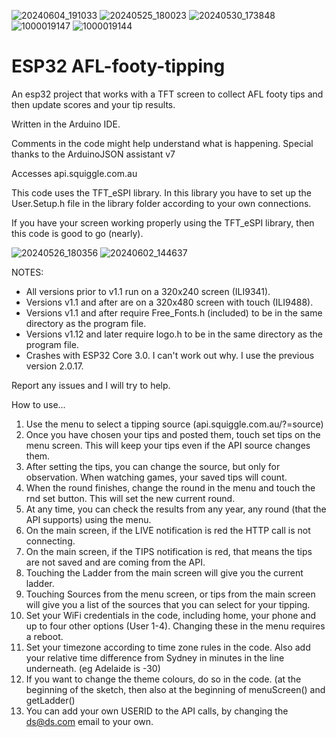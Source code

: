 ![20240604_191033](https://github.com/dsfifty/ESP32_AFL-footy-tipping/assets/113217855/4acc1aed-35a7-437c-a881-e3e274a0f855)
![20240525_180023](https://github.com/dsfifty/AFL-footy-tipping/assets/113217855/df26ea26-1a8d-4079-a39f-9f8978f0faf6)
![20240530_173848](https://github.com/dsfifty/ESP32_AFL-footy-tipping/assets/113217855/d80f818d-321c-41c2-b45a-296764771463)
![1000019147](https://github.com/dsfifty/AFL-footy-tipping/assets/113217855/1454fe34-b86a-425d-a928-043ecc0a6159)
![1000019144](https://github.com/dsfifty/AFL-footy-tipping/assets/113217855/f72631a0-d818-4583-aeb6-28e90580bbfb)

# ESP32 AFL-footy-tipping
An esp32 project that works with a TFT screen to collect AFL footy tips and then update scores and your tip results. 

Written in the Arduino IDE.

Comments in the code might help understand what is happening.
Special thanks to the ArduinoJSON assistant v7

Accesses api.squiggle.com.au

This code uses the TFT_eSPI library. In this library you have to set up the User.Setup.h file in the library folder according to your own connections.

If you have your screen working properly using the TFT_eSPI library, then this code is good to go (nearly).

![20240526_180356](https://github.com/dsfifty/ESP32_AFL-footy-tipping/assets/113217855/4c5ebc90-3dc2-4c4b-8385-05cf9c4b775f)
![20240602_144637](https://github.com/dsfifty/ESP32_AFL-footy-tipping/assets/113217855/36b1263e-fdda-40ad-bc07-cd6fb136e9f7)

NOTES: 
 - All versions prior to v1.1 run on a 320x240 screen (ILI9341).
 - Versions v1.1 and after are on a 320x480 screen with touch (ILI9488).
 - Versions v1.1 and after require Free_Fonts.h (included) to be in the same directory as the program file.
 - Versions v1.12 and later require logo.h to be in the same directory as the program file.
 - Crashes with ESP32 Core 3.0. I can't work out why. I use the previous version 2.0.17.

Report any issues and I will try to help.

How to use...

1. Use the menu to select a tipping source (api.squiggle.com.au/?=source)
2. Once you have chosen your tips and posted them, touch set tips on the menu screen. This will keep your tips even if the API source changes them.
3. After setting the tips, you can change the source, but only for observation. When watching games, your saved tips will count.
4. When the round finishes, change the round in the menu and touch the rnd set button. This will set the new current round.
5. At any time, you can check the results from any year, any round (that the API supports) using the menu.
6. On the main screen, if the LIVE notification is red the HTTP call is not connecting.
7. On the main screen, if the TIPS notification is red, that means the tips are not saved and are coming from the API.
8. Touching the Ladder from the main screen will give you the current ladder.
9. Touching Sources from the menu screen, or tips from the main screen will give you a list of the sources that you can select for your tipping.
10. Set your WiFi credentials in the code, including home, your phone and up to four other options (User 1-4). Changing these in the menu requires a reboot.
11. Set your timezone according to time zone rules in the code. Also add your relative time difference from Sydney in minutes in the line underneath. (eg Adelaide is -30)
12. If you want to change the theme colours, do so in the code. (at the beginning of the sketch, then also at the beginning of menuScreen() and getLadder()
13. You can add your own USERID to the API calls, by changing the ds@ds.com email to your own.
